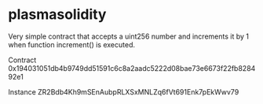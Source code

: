 # plasmasolidity

Very simple contract that accepts a uint256 number and increments it by 1 when function increment() is executed.

Contract
0x194031051db4b9749dd51591c6c8a2aadc5222d08bae73e6673f22fb828492e1

Instance
ZR2Bdb4Kh9mSEnAubpRLXSxMNLZq6fVt691Enk7pEkWwv79
